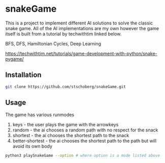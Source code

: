# snakeGame

This is a project to implement different AI solutions to solve the classic snake game. All of the AI implementations are my own however the game itself is built from a tutorial by techwithtim linked below.

BFS, DFS, Hamiltonian Cycles, Deep Learning

https://techwithtim.net/tutorials/game-development-with-python/snake-pygame/

## Installation

```bash
git clone https://github.com/stschoberg/snakeGame.git
```
## Usage

The game has various runmodes
1. keys - the user plays the game with the arrowkeys
2. random - the ai chooses a random path with no respect for the snack
3. shortest - the ai chooses the shortest path to the snack
4. better-shortest - the ai chooses the shortest path to the path but will avoid its own body

```bash
python3 playSnakeGame --option # where option is a mode listed above
```

